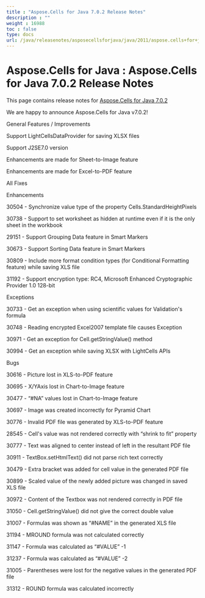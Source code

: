 ```yaml
---
title : "Aspose.Cells for Java 7.0.2 Release Notes" 
description : "" 
weight : 16988 
toc : false
type: docs
url: /java/releasenotes/asposecellsforjava/java/2011/aspose.cells+for+java+7.0.2+release+notes/
---
```


# Aspose.Cells for Java : Aspose.Cells for Java 7.0.2 Release Notes


This page contains release notes for [Aspose.Cells for Java 7.0.2](http://www.aspose.com/downloads/cells/java/new-releases/aspose.cells-for-java-7.0.2/)

We are happy to announce Aspose.Cells for Java v7.0.2!

General Features / Improvements

Support LightCellsDataProvider for saving XLSX files

Support J2SE7.0 version

Enhancements are made for Sheet-to-Image feature

Enhancements are made for Excel-to-PDF feature

All Fixes

Enhancements

30504 - Synchronize value type of the property Cells.StandardHeightPixels

30738 - Support to set worksheet as hidden at runtime even if it is the only sheet in the workbook

29151 - Support Grouping Data feature in Smart Markers

30673 - Support Sorting Data feature in Smart Markers

30809 - Include more format condition types (for Conditional Formatting feature) while saving XLS file

31192 - Support encryption type: RC4, Microsoft Enhanced Cryptographic Provider 1.0 128-bit

Exceptions

30733 - Get an exception when using scientific values for Validation's formula

30748 - Reading encrypted Excel2007 template file causes Exception

30971 - Get an exception for Cell.getStringValue() method

30994 - Get an exception while saving XLSX with LightCells APIs

Bugs

30616 - Picture lost in XLS-to-PDF feature

30695 - X/YAxis lost in Chart-to-Image feature

30477 - “#NA” values lost in Chart-to-Image feature

30697 - Image was created incorrectly for Pyramid Chart

30776 - Invalid PDF file was generated by XLS-to-PDF feature

28545 - Cell's value was not rendered correctly with “shrink to fit” property

30777 - Text was aligned to center instead of left in the resultant PDF file

30911 - TextBox.setHtmlText() did not parse rich text correctly

30479 - Extra bracket was added for cell value in the generated PDF file

30899 - Scaled value of the newly added picture was changed in saved XLS file

30972 - Content of the Textbox was not rendered correctly in PDF file

31050 - Cell.getStringValue() did not give the correct double value

31007 - Formulas was shown as “#NAME” in the generated XLS file

31194 - MROUND formula was not calculated correctly

31147 - Formula was calculated as “#VALUE” -1

31237 - Formula was calculated as “#VALUE” -2

31005 - Parentheses were lost for the negative values in the generated PDF file

31312 - ROUND formula was calculated incorrectly


